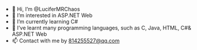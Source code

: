 - 👋 Hi, I’m @LuciferMRChaos
- 👀 I’m interested in ASP.NET Web
- 🌱 I’m currently learning C#
- 💞️ I’ve learnt many programming languages, such as C, Java, HTML, C#& ASP.NET Web
- 📫 Contact with me by 814255527@qq.com

<!---
LuciferMRChaos/LuciferMRChaos is a ✨ special ✨ repository because its `README.md` (this file) appears on your GitHub profile.
You can click the Preview link to take a look at your changes.
--->
